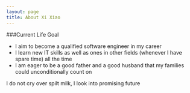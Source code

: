 ```yaml
---
layout: page
title: About Xi Xiao
---
```




###Current Life Goal
- I aim to become a qualified software engineer in my career
- I learn new IT skills as well as ones in other fields (whenever I have spare time) all the time
- I am eager to be a good father and a good husband that my families could unconditionally count on


<p class="message">
  I do not cry over spilt milk, I look into promising future
</p>
